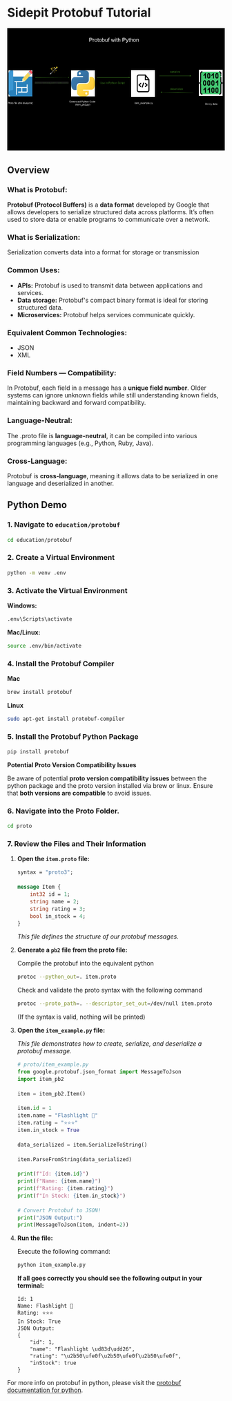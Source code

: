 # Sidepit Protobuf Tutorial

![Protobuf Journey Image](images/protobuf_journey_diagram.png)

## Overview

### What is Protobuf:

**Protobuf (Protocol Buffers)** is a **data format** developed by Google that allows developers to 
serialize structured data across platforms. It’s often used to store data or enable programs 
to communicate over a network.

### What is Serialization:

Serialization converts data into a format for storage or transmission

### Common Uses:

- **APIs:** Protobuf is used to transmit data between applications and services.
- **Data storage:** Protobuf's compact binary format is ideal for storing structured data.
- **Microservices:** Protobuf helps services communicate quickly.

### Equivalent Common Technologies:

- JSON
- XML

### Field Numbers — Compatibility:

In Protobuf, each field in a message has a **unique field number**. Older systems can ignore unknown 
fields while still understanding known fields, maintaining backward and forward compatibility.

### Language-Neutral:

The .proto file is **language-neutral**, it can be compiled into various programming languages (e.g., Python, Ruby, Java).

### Cross-Language:

Protobuf is **cross-language**, meaning it allows data to be serialized in one language and deserialized in another.

## Python Demo

### 1. Navigate to `education/protobuf`

```sh
cd education/protobuf
```

### 2. Create a Virtual Environment

```sh
python -m venv .env
```

### 3. Activate the Virtual Environment

**Windows:**
```sh
.env\Scripts\activate
```

**Mac/Linux:**
```sh
source .env/bin/activate
```

### 4. Install the Protobuf Compiler

**Mac**
```sh
brew install protobuf
```

**Linux**
```sh
sudo apt-get install protobuf-compiler
```

### 5. Install the Protobuf Python Package

```sh
pip install protobuf
```

**Potential Proto Version Compatibility Issues**

Be aware of potential **proto version compatibility issues** between the python package and the 
proto version installed via brew or linux. Ensure that **both versions are compatible** to avoid issues.

### 6. Navigate into the Proto Folder.

```sh
cd proto
```

### 7. Review the Files and Their Information

1. **Open the `item.proto` file:**

    ```proto
    syntax = "proto3";

    message Item {
        int32 id = 1;
        string name = 2;
        string rating = 3;
        bool in_stock = 4;
    }
    ```

    *This file defines the structure of our protobuf messages.*

2. **Generate a `pb2` file from the proto file:**

    Compile the protobuf into the equivalent python

    ```sh
    protoc --python_out=. item.proto
    ```

    Check and validate the proto syntax with the following command

    ```sh
    protoc --proto_path=. --descriptor_set_out=/dev/null item.proto
    ```

    (If the syntax is valid, nothing will be printed)

3. **Open the `item_example.py` file:**

    *This file demonstrates how to create, serialize, and deserialize a protobuf message.*

    ```python
    # proto/item_example.py
    from google.protobuf.json_format import MessageToJson
    import item_pb2

    item = item_pb2.Item()

    item.id = 1
    item.name = "Flashlight 🔦"
    item.rating = "⭐️⭐️⭐️"
    item.in_stock = True

    data_serialized = item.SerializeToString()

    item.ParseFromString(data_serialized)

    print(f"Id: {item.id}")
    print(f"Name: {item.name}")
    print(f"Rating: {item.rating}")
    print(f"In Stock: {item.in_stock}")

    # Convert Protobuf to JSON!
    print("JSON Output:")
    print(MessageToJson(item, indent=2))
    ```

4. **Run the file:**

    Execute the following command:

    ```sh
    python item_example.py
    ```
    
    **If all goes correctly you should see the following output in your terminal:**

    ```text
    Id: 1
    Name: Flashlight 🔦
    Rating: ⭐️⭐️⭐️
    In Stock: True
    JSON Output:
    {
        "id": 1,
        "name": "Flashlight \ud83d\udd26",
        "rating": "\u2b50\ufe0f\u2b50\ufe0f\u2b50\ufe0f",
        "inStock": true
    }
    ```

For more info on protobuf in python, please visit the 
[protobuf documentation for python](https://protobuf.dev/getting-started/pythontutorial/).